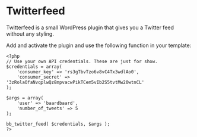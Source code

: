 # Twitterfeed

Twitterfeed is a small WordPress plugin that gives you a Twitter feed without any styling.

Add and activate the plugin and use the following function in your template:


```
<?php 
// Use your own API credentials. These are just for show.
$credentials = array(
	'consumer_key' => 'rs3gTbvTzo6v8vC4Tx3wdlAo0',
	'consumer_secret' => '3zRolaOfaNvqplwQz8mpvacwPikTCem5vIb2S5tvtMw20wtnCL'
);

$args = array(
	'user' => 'baardbaard',
	'number_of_tweets' => 5
);

bb_twitter_feed( $credentials, $args ); 
?>
```
